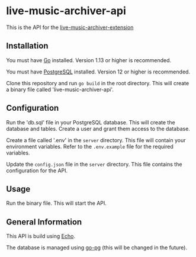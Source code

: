 # live-music-archiver-api

This is the API for the [live-music-archiver-extension](https://github.com/broem/live-music-archiver-extension)

## Installation

You must have [Go](https://golang.org/) installed. Version 1.13 or higher is recommended.

You must have [PostgreSQL](https://www.postgresql.org/) installed. Version 12 or higher is recommended.

Clone this repository and run `go build` in the root directory. This will create a binary file called 'live-music-archiver-api'.

## Configuration

Run the 'db.sql' file in your PostgreSQL database. This will create the database and tables. Create a user and grant them access to the database.

Create a file called '.env' in the `server` directory. This file will contain your environment variables. Refer to the `.env.example` file for the required variables.

Update the `config.json` file in the `server` directory. This file contains the configuration for the API.

## Usage

Run the binary file. This will start the API.

## General Information

This API is build using [Echo](https://echo.labstack.com/). 

The database is managed using [go-pg](github.com/go-pg/pg/v10) (this will be changed in the future).

